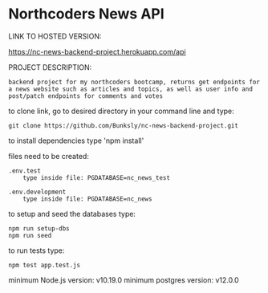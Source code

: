# Northcoders News API

LINK TO HOSTED VERSION:

https://nc-news-backend-project.herokuapp.com/api

PROJECT DESCRIPTION:

    backend project for my northcoders bootcamp, returns get endpoints for a news website such as articles and topics, as well as user info and post/patch endpoints for comments and votes

to clone link, go to desired directory in your command line and type:

    git clone https://github.com/Bunksly/nc-news-backend-project.git

to install dependencies type 'npm install'

files need to be created:

    .env.test
        type inside file: PGDATABASE=nc_news_test

    .env.development
        type inside file: PGDATABASE=nc_news

to setup and seed the databases type:

    npm run setup-dbs
    npm run seed

to run tests type:

    npm test app.test.js

minimum Node.js version: v10.19.0
minimum postgres version: v12.0.0
